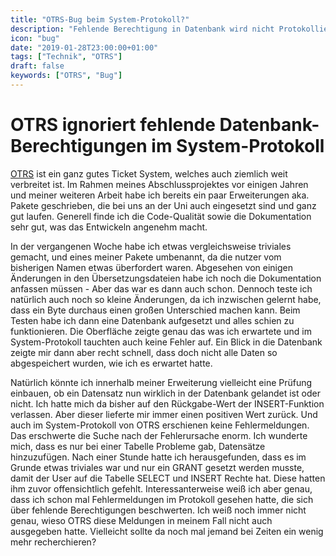 ```yaml
---
title: "OTRS-Bug beim System-Protokoll?"
description: "Fehlende Berechtigung in Datenbank wird nicht Protokolliert"
icon: "bug"
date: "2019-01-28T23:00:00+01:00"
tags: ["Technik", "OTRS"]
draft: false
keywords: ["OTRS", "Bug"]
---
```


# OTRS ignoriert fehlende Datenbank-Berechtigungen im System-Protokoll

[OTRS](https://de.wikipedia.org/wiki/Open_Technology_Real_Services) ist ein ganz gutes Ticket System, welches auch ziemlich weit verbreitet ist. Im Rahmen meines Abschlussprojektes vor einigen Jahren und meiner weiteren Arbeit habe ich bereits ein paar Erweiterungen aka. Pakete geschrieben, die bei uns an der Uni auch eingesetzt sind und ganz gut laufen. Generell finde ich die Code-Qualität sowie die Dokumentation sehr gut, was das Entwickeln angenehm macht.

In der vergangenen Woche habe ich etwas vergleichsweise triviales gemacht, und eines meiner Pakete umbenannt, da die nutzer vom bisherigen Namen etwas überfordert waren. Abgesehen von einigen Änderungen in den Übersetzungsdateien habe ich noch die Dokumentation anfassen müssen - Aber das war es dann auch schon. Dennoch teste ich natürlich auch noch so kleine Änderungen, da ich inzwischen gelernt habe, dass ein Byte durchaus einen großen Unterschied machen kann. Beim Testen habe ich dann eine Datenbank aufgesetzt und alles schien zu funktionieren. Die Oberfläche zeigte genau das was ich erwartete und im System-Protokoll tauchten auch keine Fehler auf. Ein Blick in die Datenbank zeigte mir dann aber recht schnell, dass doch nicht alle Daten so abgespeichert wurden, wie ich es erwartet hatte.

Natürlich könnte ich innerhalb meiner Erweiterung vielleicht eine Prüfung einbauen, ob ein Datensatz nun wirklich in der Datenbank gelandet ist oder nicht. Ich hatte mich da bisher auf den Rückgabe-Wert der INSERT-Funktion verlassen. Aber dieser lieferte mir immer einen positiven Wert zurück. Und auch im System-Protokoll von OTRS erschienen keine Fehlermeldungen. Das erschwerte die Suche nach der Fehlerursache enorm. Ich wunderte mich, dass es nur bei einer Tabelle Probleme gab, Datensätze hinzuzufügen. Nach einer Stunde hatte ich herausgefunden, dass es im Grunde etwas triviales war und nur ein GRANT gesetzt werden musste, damit der User auf die Tabelle SELECT und INSERT Rechte hat. Diese hatten ihm zuvor offensichtlich gefehlt. Interessanterweise weiß ich aber genau, dass ich schon mal Fehlermeldungen im Protokoll gesehen hatte, die sich über fehlende Berechtigungen beschwerten. Ich weiß noch immer nicht genau, wieso OTRS diese Meldungen in meinem Fall nicht auch ausgegeben hatte. Vielleicht sollte da noch mal jemand bei Zeiten ein wenig mehr recherchieren?
